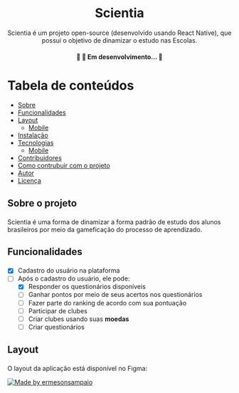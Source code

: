 <h1 align="center">Scientia</h1>

<p align="center">Scientia é um projeto open-source (desenvolvido usando React Native), que possui o objetivo de dinamizar o estudo nas Escolas.</p>

<h4 align="center"> 
	🚧 🚀 Em desenvolvimento... 🚧
</h4>

Tabela de conteúdos
=================
  * [Sobre](#about)
  * [Funcionalidades](#features)
  * [Layout](#layout)
    * [Mobile](#mobile)
  * [Instalação](#install)
  * [Tecnologias](#techs)
    * [Mobile](#mobile-techs)
  * [Contribuidores](#contributors)
  * [Como contrubuir com o projeto](#contribute)
  * [Autor](#author)
  * [Licença](#license)

## <p id="about">Sobre o projeto</p>

Scientia é uma forma de dinamizar a forma padrão de estudo dos alunos brasileiros por meio da gameficação do processo de aprendizado.


## <p id="features">Funcionalidades</p>

- [x] Cadastro do usuário na plataforma
- [ ] Após o cadastro do usuário, ele pode:
  - [x] Responder os questionários disponíveis
  - [ ] Ganhar pontos por meio de seus acertos nos questionários
  - [ ] Fazer parte do ranking de acordo com sua pontuação
  - [ ] Participar de clubes
  - [ ] Criar clubes usando suas **moedas**
  - [ ] Criar questionários

## <p id="features">Layout</p>

O layout da aplicação está disponível no Figma:

<a href="https://www.figma.com/file/4iiFXMgaTWD0SDUCJtPtng/Scienta?node-id=0%3A1">
  <img alt="Made by ermesonsampaio" src="https://img.shields.io/badge/Acessar%20Layout%20-Figma-%2304D361">
</a>
